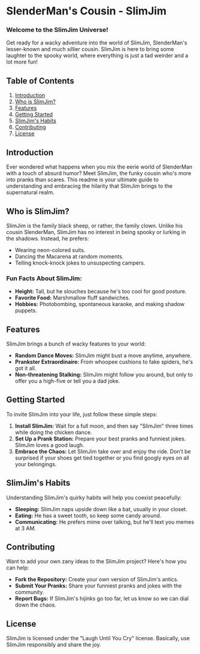 # SlenderMan's Cousin - SlimJim

### Welcome to the SlimJim Universe!
Get ready for a wacky adventure into the world of SlimJim, SlenderMan's lesser-known and much sillier cousin. SlimJim is here to bring some laughter to the spooky world, where everything is just a tad weirder and a lot more fun!

## Table of Contents
1. [Introduction](#introduction)
2. [Who is SlimJim?](#who-is-slimjim)
3. [Features](#features)
4. [Getting Started](#getting-started)
5. [SlimJim's Habits](#slimjims-habits)
6. [Contributing](#contributing)
7. [License](#license)

## Introduction
Ever wondered what happens when you mix the eerie world of SlenderMan with a touch of absurd humor? Meet SlimJim, the funky cousin who's more into pranks than scares. This readme is your ultimate guide to understanding and embracing the hilarity that SlimJim brings to the supernatural realm.

## Who is SlimJim?
SlimJim is the family black sheep, or rather, the family clown. Unlike his cousin SlenderMan, SlimJim has no interest in being spooky or lurking in the shadows. Instead, he prefers:
- Wearing neon-colored suits.
- Dancing the Macarena at random moments.
- Telling knock-knock jokes to unsuspecting campers.

### Fun Facts About SlimJim:
- **Height:** Tall, but he slouches because he's too cool for good posture.
- **Favorite Food:** Marshmallow fluff sandwiches.
- **Hobbies:** Photobombing, spontaneous karaoke, and making shadow puppets.

## Features
SlimJim brings a bunch of wacky features to your world:
- **Random Dance Moves:** SlimJim might bust a move anytime, anywhere.
- **Prankster Extraordinaire:** From whoopee cushions to fake spiders, he's got it all.
- **Non-threatening Stalking:** SlimJim might follow you around, but only to offer you a high-five or tell you a dad joke.

## Getting Started
To invite SlimJim into your life, just follow these simple steps:
1. **Install SlimJim:** Wait for a full moon, and then say "SlimJim" three times while doing the chicken dance.
2. **Set Up a Prank Station:** Prepare your best pranks and funniest jokes. SlimJim loves a good laugh.
3. **Embrace the Chaos:** Let SlimJim take over and enjoy the ride. Don’t be surprised if your shoes get tied together or you find googly eyes on all your belongings.

## SlimJim's Habits
Understanding SlimJim's quirky habits will help you coexist peacefully:
- **Sleeping:** SlimJim naps upside down like a bat, usually in your closet.
- **Eating:** He has a sweet tooth, so keep some candy around.
- **Communicating:** He prefers mime over talking, but he'll text you memes at 3 AM.

## Contributing
Want to add your own zany ideas to the SlimJim project? Here's how you can help:
- **Fork the Repository:** Create your own version of SlimJim's antics.
- **Submit Your Pranks:** Share your funniest pranks and jokes with the community.
- **Report Bugs:** If SlimJim's hijinks go too far, let us know so we can dial down the chaos.

## License
SlimJim is licensed under the "Laugh Until You Cry" license. Basically, use SlimJim responsibly and share the joy.
